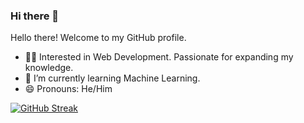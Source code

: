 ### Hi there 👋
Hello there! Welcome to my GitHub profile.

- 🧑‍💻 Interested in Web Development. Passionate for expanding my knowledge.
- 🌱 I’m currently learning Machine Learning.
- 😄 Pronouns: He/Him



[![GitHub Streak](https://streak-stats.demolab.com/?user=praveenbhat73&theme=dark)](https://git.io/streak-stats)


